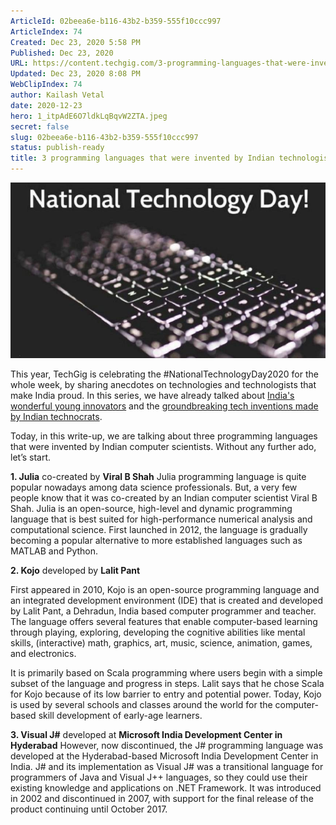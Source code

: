 ```yaml
---
ArticleId: 02beea6e-b116-43b2-b359-555f10ccc997
ArticleIndex: 74
Created: Dec 23, 2020 5:58 PM
Published: Dec 23, 2020
URL: https://content.techgig.com/3-programming-languages-that-were-invented-by-indian-technologists/articleshow/75764949.cms
Updated: Dec 23, 2020 8:08 PM
WebClipIndex: 74
author: Kailash Vetal
date: 2020-12-23
hero: 1_itpAdE6O7ldkLqBqvW2ZTA.jpeg
secret: false
slug: 02beea6e-b116-43b2-b359-555f10ccc997
status: publish-ready
title: 3 programming languages that were invented by Indian technologists
---
```

![74%209a0532c8fe594d77ab3f505d8c9ea211/3-programming-languages-that-were-invented-by-Indian-technologists.jpg](74%209a0532c8fe594d77ab3f505d8c9ea211/3-programming-languages-that-were-invented-by-Indian-technologists.jpg)

This year, TechGig is celebrating the #NationalTechnologyDay2020 for the whole week, by sharing anecdotes on technologies and technologists that make India proud. In this series, we have already talked about [India's wonderful young innovators](https://content.techgig.com/NationalTechnologyDay2020-Meet-Indias-wonderful-young-innovators/articleshow/75710245.cms) and the [groundbreaking tech inventions made by Indian technocrats](https://content.techgig.com/4-Groundbreaking-IT-inventions-by-Indians-that-shaped-the-modern-world/articleshow/75740021.cms).

Today, in this write-up, we are talking about three programming languages that were invented by Indian computer scientists. Without any further ado, let’s start.

**1. Julia** co-created by  **Viral B Shah** 
Julia programming language is quite popular nowadays among data science professionals. But, a very few people know that it was co-created by an Indian computer scientist Viral B Shah. Julia is an open-source, high-level and dynamic programming language that is best suited for high-performance numerical analysis and computational science. First launched in 2012, the language is gradually becoming a popular alternative to more established languages such as MATLAB and Python.

**2. Kojo** developed by  **Lalit Pant**

First appeared in 2010, Kojo is an open-source programming language and an integrated development environment (IDE) that is created and developed by Lalit Pant, a Dehradun, India based computer programmer and teacher. The language offers several features that enable computer-based learning through playing, exploring, developing the cognitive abilities like mental skills, (interactive) math, graphics, art, music, science, animation, games, and electronics.

It is primarily based on Scala programming where users begin with a simple subset of the language and progress in steps. Lalit says that he chose Scala for Kojo because of its low barrier to entry and potential power. Today, Kojo is used by several schools and classes around the world for the computer-based skill development of early-age learners.

**3. Visual J#** developed at  **Microsoft India Development Center in Hyderabad** 
However, now discontinued, the J# programming language was developed at the Hyderabad-based Microsoft India Development Center in India. J# and its implementation as Visual J# was a transitional language for programmers of Java and Visual J++ languages, so they could use their existing knowledge and applications on .NET Framework. It was introduced in 2002 and discontinued in 2007, with support for the final release of the product continuing until October 2017.
